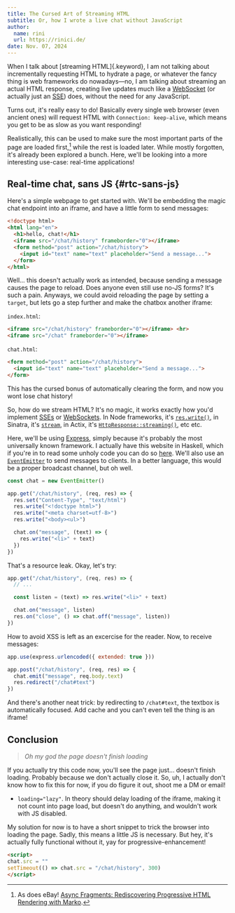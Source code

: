 ```yaml
---
title: The Cursed Art of Streaming HTML
subtitle: Or, how I wrote a live chat without JavaScript
author:
  name: rini
  url: https://rinici.de/
date: Nov. 07, 2024
---
```


When I talk about [streaming HTML]{.keyword}, I am not talking about incrementally requesting HTML to
hydrate a page, or whatever the fancy thing is web frameworks do nowadays—no, I am talking about
streaming an actual HTML response, creating live updates much like a [WebSocket] (or actually just an
[SSE]) does, without the need for any JavaScript.

[WebSocket]: https://developer.mozilla.org/docs/WebSockets
[SSE]: https://developer.mozilla.org/docs/Server-sent_events

Turns out, it's really easy to do! Basically every single web browser (even ancient ones) will
request HTML with `Connection: keep-alive`, which means you get to be as slow as you want
responding!

Realistically, this can be used to make sure the most important parts of the page are loaded
first,[^1] while the rest is loaded later. While mostly forgotten, it's already been explored a
bunch. Here, we'll be looking into a more interesting use-case: real-time applications!

[^1]: As does eBay! [Async Fragments: Rediscovering Progressive HTML Rendering with
Marko](https://innovation.ebayinc.com/tech/engineering/async-fragments-rediscovering-progressive-html-rendering-with-marko).

## Real-time chat, sans JS {#rtc-sans-js}

Here's a simple webpage to get started with. We'll be embedding the magic chat endpoint into an
iframe, and have a little form to send messages:

```html
<!doctype html>
<html lang="en">
  <h1>hello, chat!</h1>
  <iframe src="/chat/history" frameborder="0"></iframe>
  <form method="post" action="/chat/history">
    <input id="text" name="text" placeholder="Send a message...">
  </form>
</html>
```

Well... this doesn't actually work as intended, because sending a message causes the page to reload.
Does anyone even still use no-JS forms? It's such a pain. Anyways, we could avoid reloading the page
by setting a `target`, but lets go a step further and make the chatbox another iframe:

`index.html`:

```html
<iframe src="/chat/history" frameborder="0"></iframe> <hr>
<iframe src="/chat" frameborder="0"></iframe>
```

`chat.html`:

```html
<form method="post" action="/chat/history">
  <input id="text" name="text" placeholder="Send a message...">
</form>
```

This has the cursed bonus of automatically clearing the form, and now you wont lose chat history!

So, how do we stream HTML? It's no magic, it works exactly how you'd implement [SSEs][SSE] or
[WebSockets][WebSocket]. In Node frameworks, it's [`res.write()`][node-write], in Sinatra, it's
[`stream`][sinatra-stream], in Actix, it's [`HttpResponse::streaming()`][actix-stream], etc etc.

[node-write]: https://nodejs.org/api/http.html#responsewritechunk-encoding-callback
[sinatra-stream]: https://sinatrarb.com/intro.html#streaming-responses
[actix-stream]: https://actix.rs/docs/handlers#streaming-response-body

Here, we'll be using [Express], simply because it's probably the most universally known framework. I
actually have this website in Haskell, which if you're in to read some unholy code you can do so
[here](https://github.com/rniii/rinici.de). We'll also use an [`EventEmitter`][EventEmitter] to send
messages to clients. In a better language, this would be a proper broadcast channel, but oh well.

[Express]: http://expressjs.com
[EventEmitter]: https://nodejs.org/api/events.html

```js
const chat = new EventEmitter()

app.get("/chat/history", (req, res) => {
  res.set("Content-Type", "text/html")
  res.write("<!doctype html>")
  res.write("<meta charset=utf-8>")
  res.write("<body><ul>")

  chat.on("message", (text) => {
    res.write("<li>" + text)
  })
})
```

That's a resource leak. Okay, let's try:

```js
app.get("/chat/history", (req, res) => {
  // ...

  const listen = (text) => res.write("<li>" + text)

  chat.on("message", listen)
  res.on("close", () => chat.off("message", listen))
})
```

How to avoid XSS is left as an excercise for the reader. Now, to receive messages:

```js
app.use(express.urlencoded({ extended: true }))

app.post("/chat/history", (req, res) => {
  chat.emit("message", req.body.text)
  res.redirect("/chat#text")
})
```

And there's another neat trick: by redirecting to `/chat#text`, the textbox is automatically
focused. Add cache and you can't even tell the thing is an iframe!

## Conclusion

> *Oh my god the page doesn't finish loading*

If you actually try this code now, you'll see the page just... doesn't finish loading. Probably
because we don't actually close it. So, uh, I actually don't know how to fix this for now, if you do
figure it out, shoot me a DM or email!

- `loading="lazy"`. In theory should delay loading of the iframe, making it not count into page
load, but doesn't do anything, and wouldn't work with JS disabled.

My solution for now is to have a short snippet to trick the browser into loading the page. Sadly,
this means a little JS is necessary. But hey, it's actually fully functional without it, yay for
progressive-enhancement!

```html
<script>
chat.src = ""
setTimeout(() => chat.src = "/chat/history", 300)
</script>
```
